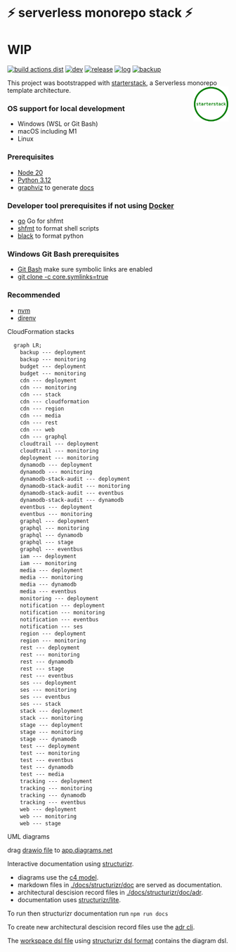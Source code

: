 # ⚡ serverless monorepo stack ⚡

# WIP

[![build actions dist](https://github.com/starterstack/starterstack/actions/workflows/build-actions-dist.yml/badge.svg)](https://github.com/starterstack/starterstack/actions/workflows/build-actions-dist.yml)
[![dev](https://github.com/starterstack/starterstack/actions/workflows/dev.yml/badge.svg)](https://github.com/starterstack/starterstack/actions/workflows/dev.yml)
[![release](https://github.com/starterstack/starterstack/actions/workflows/release-please.yml/badge.svg)](https://github.com/starterstack/starterstack/actions/workflows/release-please.yml)
[![log](https://github.com/starterstack/starterstack/actions/workflows/log.yml/badge.svg)](https://github.com/starterstack/starterstack/actions/workflows/log.yml)
[![backup](https://github.com/starterstack/starterstack/actions/workflows/backup.yml/badge.svg)](https://github.com/starterstack/starterstack/actions/workflows/backup.yml)

This project was bootstrapped with [starterstack](https://github.com/starterstack/starterstack), a Serverless monorepo template architecture. <img src="./logo.svg" width="80" alt="logo" align="right">

### OS support for local development

- Windows (WSL or Git Bash)
- macOS including M1
- Linux

### Prerequisites

- [Node 20](https://nodejs.org/en/download/)
- [Python 3.12](https://www.python.org/downloads/release/python-3121)
- [graphviz](https://graphviz.gitlab.io/download/) to generate [docs](./docs/README.md)

### Developer tool prerequisites if not using [Docker](https://www.docker.com)

- [go](https://go.dev/doc/install) Go for shfmt
- [shfmt](https://github.com/mvdan/sh) to format shell scripts
- [black](https://github.com/psf/black) to format python

### Windows Git Bash prerequisites

- [Git Bash](https://gitforwindows.org/) make sure symbolic links are enabled
- [git clone -c core.symlinks=true](https://stackoverflow.com/questions/5917249/git-symbolic-links-in-windows)

### Recommended

- [nvm](https://github.com/nvm-sh/nvm)
- [direnv](https://direnv.net/)

CloudFormation stacks

```mermaid
  graph LR;
    backup --- deployment
    backup --- monitoring
    budget --- deployment
    budget --- monitoring
    cdn --- deployment
    cdn --- monitoring
    cdn --- stack
    cdn --- cloudformation
    cdn --- region
    cdn --- media
    cdn --- rest
    cdn --- web
    cdn --- graphql
    cloudtrail --- deployment
    cloudtrail --- monitoring
    deployment --- monitoring
    dynamodb --- deployment
    dynamodb --- monitoring
    dynamodb-stack-audit --- deployment
    dynamodb-stack-audit --- monitoring
    dynamodb-stack-audit --- eventbus
    dynamodb-stack-audit --- dynamodb
    eventbus --- deployment
    eventbus --- monitoring
    graphql --- deployment
    graphql --- monitoring
    graphql --- dynamodb
    graphql --- stage
    graphql --- eventbus
    iam --- deployment
    iam --- monitoring
    media --- deployment
    media --- monitoring
    media --- dynamodb
    media --- eventbus
    monitoring --- deployment
    notification --- deployment
    notification --- monitoring
    notification --- eventbus
    notification --- ses
    region --- deployment
    region --- monitoring
    rest --- deployment
    rest --- monitoring
    rest --- dynamodb
    rest --- stage
    rest --- eventbus
    ses --- deployment
    ses --- monitoring
    ses --- eventbus
    ses --- stack
    stack --- deployment
    stack --- monitoring
    stage --- deployment
    stage --- monitoring
    stage --- dynamodb
    test --- deployment
    test --- monitoring
    test --- eventbus
    test --- dynamodb
    test --- media
    tracking --- deployment
    tracking --- monitoring
    tracking --- dynamodb
    tracking --- eventbus
    web --- deployment
    web --- monitoring
    web --- stage
```

UML diagrams

drag [drawio file](./docs/uml/drawio.svg) to [app.diagrams.net](https://app.diagrams.net/)

Interactive documentation using [structurizr](https://structurizr.com).

- diagrams use the [c4 model](https://c4model.com).
- markdown files in [./docs/structurizr/doc](./docs/structurizr/doc) are served as documentation.
- architectural descision record files in [./docs/structurizr/doc/adr](./docs/structurizr/doc/adr).
- documentation uses [structurizr/lite](https://structurizr.com/help/lite).

To run then structurizr documentation run `npm run docs`

To create new architectural descision record files use the [adr cli](https://github.com/npryce/adr-tools).

The [workspace dsl file](./docs/structurizr/workspace.dsl) using [structurizr dsl format](https://structurizr.com/dsl) contains the diagram dsl.
